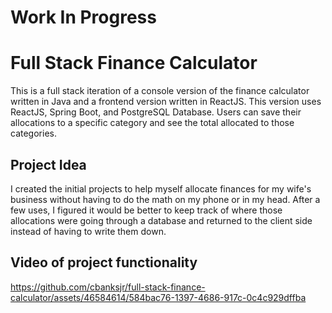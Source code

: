 # Work In Progress

# Full Stack Finance Calculator
This is a full stack iteration of a console version of the finance calculator written in Java and a frontend version written in ReactJS.
This version uses ReactJS, Spring Boot, and PostgreSQL Database. Users can save their allocations to a specific category and see the total allocated to those categories. 

## Project Idea
I created the initial projects to help myself allocate finances for my wife's business without having to do the math on my phone or in my head. After a few uses, I figured it would be better to keep track of where those allocations were going through a database and returned to the client side instead of having to write them down. 


## Video of project functionality

https://github.com/cbanksjr/full-stack-finance-calculator/assets/46584614/584bac76-1397-4686-917c-0c4c929dffba


